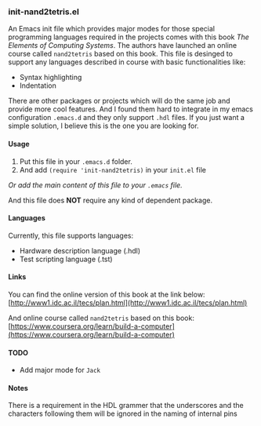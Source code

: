 ### init-nand2tetris.el

An Emacs init file which provides major modes for those special programming languages required in the projects comes with this book *The Elements of Computing Systems*. The authors have launched an online course called `nand2tetris` based on this book. This file is desinged to support any languages described in course with basic functionalities like:
* Syntax highlighting
* Indentation

There are other packages or projects which will do the same job and provide more cool features. And I found them hard to integrate in my emacs configuration `.emacs.d` and they only support `.hdl` files. If you just want a simple solution, I believe this is the one you are looking for.


#### Usage

1. Put this file in your `.emacs.d` folder.
2. And add `(require 'init-nand2tetris)` in your `init.el` file

*Or add the main content of this file to your `.emacs` file.*

And this file does **NOT** require any kind of dependent package.


#### Languages

Currently, this file supports languages:

* Hardware description language (.hdl)
* Test scripting language (.tst)

#### Links
You can find the online version of this book at the link below:
[http://www1.idc.ac.il/tecs/plan.html](http://www1.idc.ac.il/tecs/plan.html)

And online course called `nand2tetris` based on this book:
[https://www.coursera.org/learn/build-a-computer](https://www.coursera.org/learn/build-a-computer)

#### TODO
* Add major mode for `Jack`


#### Notes
There is a requirement in the HDL grammer that the underscores and the characters following them will be ignored in the naming of internal pins
